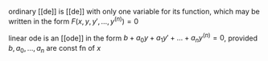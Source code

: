 ordinary [[de]] is [[de]] with only one variable for its function, which may be written in the form $F(x,y,y',\dots,y^{(n)})=0$

linear ode is an [[ode]] in the form $b+a_{0}y+a_{1}y'+\dots+a_{n}y^{(n)}=0$, provided $b,a_{0},\dots,a_{n}$ are const fn of $x$

